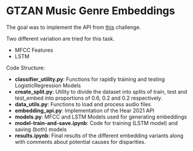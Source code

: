 # GTZAN Music Genre Embeddings

The goal was to implement the API from [this](https://hearbenchmark.com/hear-api.html) challenge.

Two different variation are tried for this task. 
* MFCC Features
* LSTM

Code Structure:
* **classifier_utility.py**: Functions for rapidly training and testing LogisticRegression Models
* **create_split.py**: Utility to divide the dataset into splits of train, test and test_embed into proportions of 0.6, 0.2 and 0.2 respectively.
* **data_utils.py**: Functions to load and process audio files
* **embedding_api.py**: Implementation of the Hear 2021 API
* **models.py**: MFCC and LSTM Models used for generating embeddings
* **model-train-and-save.ipynb**: Code for training (LSTM model) and saving (both) models
* **results.ipynb**: Final results of the different embedding variants along with comments about potential causes for disparities.
